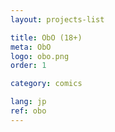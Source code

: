 ```yaml
---
layout: projects-list

title: ObO (18+)
meta: ObO
logo: obo.png
order: 1

category: comics

lang: jp
ref: obo
---
```

